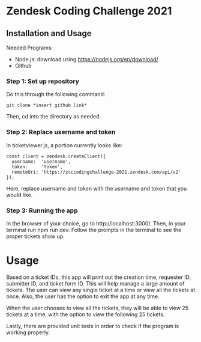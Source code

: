 # Zendesk Coding Challenge 2021
## Installation and Usage
Needed Programs:
  - Node.js: download using https://nodejs.org/en/download/
  - Github

### Step 1: Set up repository
Do this through the following command:
```
git clone *insert github link*
```
Then, cd into the directory as needed.

### Step 2: Replace username and token
In ticketviewer.js, a portion currently looks like:
```
const client = zendesk.createClient({
  username:  'username',
  token:     'token',
  remoteUri: 'https://zcccodingchallenge-2021.zendesk.com/api/v2'
});
```
Here, replace username and token with the username and token that you would like.

### Step 3: Running the app
In the browser of your choice, go to http://localhost:3000/.
Then, in your terminal run npm run dev.
Follow the prompts in the terminal to see the proper tickets show up.

# Usage
Based on a ticket IDs, this app will print out the creation time, requester ID, submitter ID, and ticket form ID. This will help manage a large amount of tickets. The user can view any single ticket at a time or view all the tickets at once. Also, the user has the option to exit the app at any time.

When the user chooses to view all the tickets, they will be able to view 25 tickets at a time, with the option to view the following 25 tickets.

Lastly, there are provided unit tests in order to check if the program is working properly.
